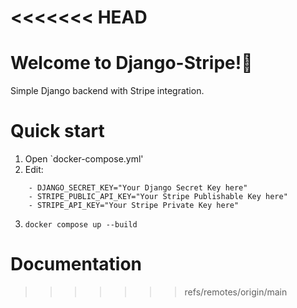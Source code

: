 <<<<<<< HEAD
=======
# Welcome to Django-Stripe!👋

Simple Django backend with Stripe integration.

# Quick start 

1) Open `docker-compose.yml'
2) Edit:
  ```environment:
      - DJANGO_SECRET_KEY="Your Django Secret Key here" 
      - STRIPE_PUBLIC_API_KEY="Your Stripe Publishable Key here"
      - STRIPE_API_KEY="Your Stripe Private Key here"
  ```
   
3) `docker compose up --build`


# Documentation



>>>>>>> refs/remotes/origin/main
